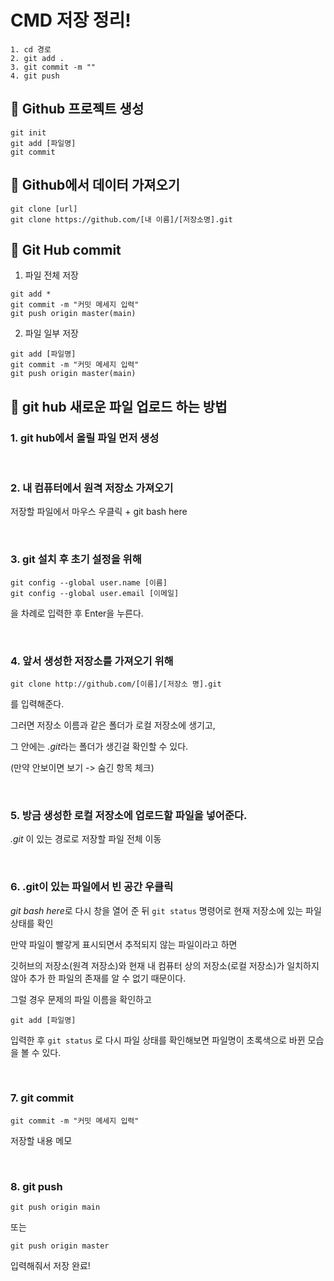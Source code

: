 # CMD 저장 정리!
```
1. cd 경로
2. git add .
3. git commit -m ""
4. git push
```

## 📌 Github 프로젝트 생성
```
git init
git add [파일명]
git commit
```

## 📌 Github에서 데이터 가져오기
   ```
git clone [url]
git clone https://github.com/[내 이름]/[저장소명].git
  ```
  
  
## 📌 Git Hub commit

1. 파일 전체 저장

```
git add *
git commit -m "커밋 메세지 입력"
git push origin master(main)
```

2. 파일 일부 저장

```
git add [파일명]
git commit -m "커밋 메세지 입력"
git push origin master(main)
```

## 📌 git hub 새로운 파일 업로드 하는 방법


### 1. git hub에서 올릴 파일 먼저 생성

</br>

### 2. 내 컴퓨터에서 원격 저장소 가져오기

저장할 파일에서 마우스 우클릭 + git bash here

</br>

### 3. git 설치 후 초기 설정을 위해

 
```
git config --global user.name [이름]
git config --global user.email [이메일]
```
 

을 차례로 입력한 후 Enter을 누른다.

</br>

### 4. 앞서 생성한 저장소를 가져오기 위해 
```
git clone http://github.com/[이름]/[저장소 명].git
```
 

를 입력해준다.

그러면 저장소 이름과 같은 폴더가 로컬 저장소에 생기고,

그 안에는 *.git*라는 폴더가 생긴걸 확인할 수 있다.

(만약 안보이면 보기 -> 숨긴 항목 체크)

</br>

### 5. 방금 생성한 로컬 저장소에 업로드할 파일을 넣어준다.

*.git* 이 있는 경로로 저장할 파일 전체 이동

</br>

### 6. .git이 있는 파일에서 빈 공간 우클릭

 *git bash here*로 다시 창을 열어 준 뒤 ```git status``` 명령어로 현재 저장소에 있는 파일 상태를 확인

 
만약 파일이 빨갛게 표시되면서 추적되지 않는 파일이라고 하면

깃허브의 저장소(원격 저장소)와 현재 내 컴퓨터 상의 저장소(로컬 저장소)가 일치하지 않아 추가 한 파일의 존재를 알 수 없기 때문이다.


그럴 경우 문제의 파일 이름을 확인하고
```
git add [파일명]
```
입력한 후 ```git status``` 로 다시 파일 상태를 확인해보면 파일명이 초록색으로 바뀐 모습을 볼 수 있다.

</br>

### 7. git commit
```
git commit -m "커밋 메세지 입력"
```
저장할 내용 메모

</br>

### 8. git push
```
git push origin main
```

또는

```
git push origin master
```
입력해줘서 저장 완료!
